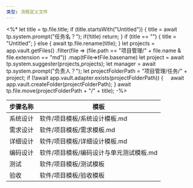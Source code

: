 ```yaml
---
类型: 流程定义文件
---
```

<%*
let title = tp.file.title;
if (title.startsWith("Untitled")) {
 title = await tp.system.prompt("任务名？");
 if(!title) return;
}
if (title == "") {
title = "Untitled";
} else {
await tp.file.rename(title);
}
let projects = app.vault.getFiles()
				.filter(file => (file.path == "项目管理/" + file.name & file.extension == "md"))
				.map(tFile=>tFile.basename)
let project = await tp.system.suggester(projects,projects);
let manager = await tp.system.prompt("负责人？");
let projectFolderPath = "项目管理/任务/" + project;
if (!await app.vault.adapter.exists(projectFolderPath)) {
    await app.vault.createFolder(projectFolderPath);
}
await tp.file.move(projectFolderPath + "/" + title);
-%>


| 步骤名称 | 模板                     |
| ---- | ---------------------- |
| 系统设计 | 软件/项目模板/系统设计模板.md      |
| 需求设计 | 软件/项目模板/需求模板.md        |
| 详细设计 | 软件/项目模板/详细设计模板.md      |
| 编码设计 | 软件/项目模板/编码设计与单元测试模板.md |
| 测试   | 软件/项目模板/测试模板           |
| 验收   | 软件/项目模板/验收模板           |
